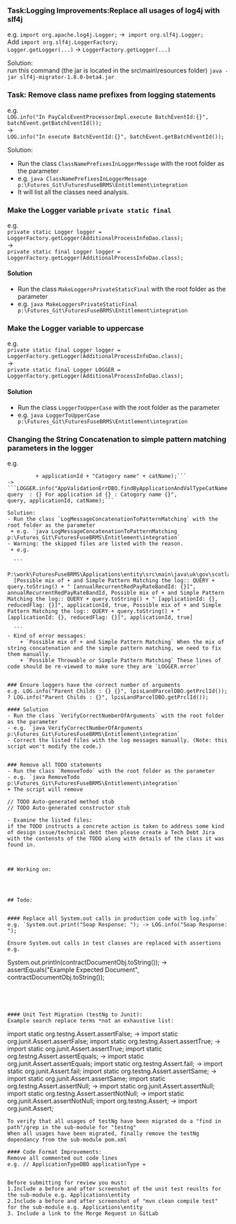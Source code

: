 ### Task:Logging Improvements:Replace all usages of log4j with slf4j
   e.g. `import org.apache.log4j.Logger;` ->` import org.slf4j.Logger;`  
   Add `import org.slf4j.LoggerFactory;`  
   `Logger.getLogger(...)` -> `LoggerFactory.getLogger(...)`  

Solution:  
  run this command (the jar is located in the src\main\resources folder)
   `java -jar slf4j-migrator-1.8.0-beta4.jar`


### Task: Remove class name prefixes from logging statements
   e.g.   
   `LOG.info("In PayCalcEventProcessorImpl.execute BatchEventId:{}", batchEvent.getBatchEventId());`  
   ->  
   `LOG.info("In execute BatchEventId:{}", batchEvent.getBatchEventId());`  
  
   Solution:  
 - Run the class `ClassNamePrefixesInLoggerMessage` with the root folder as the parameter 
 - e.g. `java ClassNamePrefixesInLoggerMessage p:\Futures_Git\FuturesFuseBRMS\Entitlement\integration`
 - It will list all the classes need analysis.

### Make the Logger variable `private static final`
   e.g.  
   `private static Logger logger = LoggerFactory.getLogger(AdditionalProcessInfoDao.class);`  
   ->   
   `private static final Logger logger = LoggerFactory.getLogger(AdditionalProcessInfoDao.class);`  
   
#### Solution
 - Run the class `MakeLoggersPrivateStaticFinal` with the root folder as the parameter 
 - e.g. `java MakeLoggersPrivateStaticFinal p:\Futures_Git\FuturesFuseBRMS\Entitlement\integration`

### Make the Logger variable to uppercase
   e.g.  
   `private static final Logger logger = LoggerFactory.getLogger(AdditionalProcessInfoDao.class);`  
   ->   
   `private static final Logger LOGGER = LoggerFactory.getLogger(AdditionalProcessInfoDao.class);`  
   
#### Solution
 - Run the class `LoggerToUpperCase` with the root folder as the parameter 
 - e.g. `java LoggerToUpperCase p:\Futures_Git\FuturesFuseBRMS\Entitlement\integration`


### Changing the String Concatenation to simple pattern matching parameters in the logger
e.g.
   ```LOGGER.info("AppValidationErrDBO.findByApplicationAndValTypeCatName query  : " + query + "For application id : "
            + applicationId + "Catogory name" + catName);```   
   ->  
   ```LOGGER.info("AppValidationErrDBO.findByApplicationAndValTypeCatName query  : {} For application id {} : Catogory name {}",
   query, applicationId, catName);```  

  Solution:  
  - Run the class `LogMessageConcatenationToPatternMatching` with the root folder as the parameter 
    + e.g. `java LogMessageConcatenationToPatternMatching p:\Futures_Git\FuturesFuseBRMS\Entitlement\integration`
  - Warning: the skipped files are listed with the reason.
    + e.g. 
    
     ```
     P:\work\FuturesFuseBRMS\Applications\entity\src\main\java\uk\gov\scotland\afrc\applications\dao\impl\AnnualRecurrentReductionPayRateBandDaoImpl.java
     [Possible mix of + and Simple Pattern Matching the log:: QUERY + query.toString() + " [annualRecurrentRedPayRateBandId: {}]", annualRecurrentRedPayRateBandId, Possible mix of + and Simple Pattern Matching the log:: QUERY + query.toString() + " [applicationId: {}, reducedFlag: {}]", applicationId, true, Possible mix of + and Simple Pattern Matching the log:: QUERY + query.toString() + " [applicationId: {}, reducedFlag: {}]", applicationId, true]

     ```
  - Kind of error messages:
       + `Possible mix of + and Simple Pattern Matching` When the mix of string concatenation and the simple pattern matching, we need to fix them manually.
       + `Possible Throwable or Simple Pattern Matching` These lines of code should be re-viewed to make sure they are `LOGGER.error`


### Ensure loggers have the correct number of arguments
e.g. LOG.info("Parent Childs : {} {}", lpisLandParcelDBO.getPrclId()); ? LOG.info("Parent Childs : {}", lpisLandParcelDBO.getPrclId());

#### Solution
 - Run the class `VerifyCorrectNumberOfArguments` with the root folder as the parameter 
 - e.g. `java VerifyCorrectNumberOfArguments p:\Futures_Git\FuturesFuseBRMS\Entitlement\integration`
 - Correct the listed files with the log messages manually. (Note: this script won't modify the code.)


### Remove all TODO statements
 - Run the class `RemoveTodo` with the root folder as the parameter 
 - e.g. `java RemoveTodo p:\Futures_Git\FuturesFuseBRMS\Entitlement\integration`
   + The script will remove 
   ```
    // TODO Auto-generated method stub
    // TODO Auto-generated constructor stub
   ```
 - Examine the listed files: 
 if the TODO instructs a concrete action is taken to address some kind of design issue/technical debt then please create a Tech Debt Jira with the contensts of the TODO along with details of the class it was found in.



## Working on:




## Todo:


#### Replace all System.out calls in production code with log.info`
e.g. `System.out.print("Soap Response: "); -> LOG.info("Soap Response: ");

Ensure System.out calls in test classes are replaced with assertions
e.g.
```
System.out.println(contractDocumentObj.toString()); 
-> 
assertEquals("Example Expected Document", contractDocumentObj.toString());
```




#### Unit Test Migration (testNg to Junit):
Example search replace terms *not an exhaustive list:   
```
import static org.testng.Assert.assertFalse; -> import static org.junit.Assert.assertFalse;
import static org.testng.Assert.assertTrue; -> import static org.junit.Assert.assertTrue;
import static org.testng.Assert.assertEquals; -> import static org.junit.Assert.assertEquals;
import static org.testng.Assert.fail; -> import static org.junit.Assert.fail;
import static org.testng.Assert.assertSame; -> import static org.junit.Assert.assertSame;
import static org.testng.Assert.assertNull; -> import static org.junit.Assert.assertNull;
import static org.testng.Assert.assertNotNull; -> import static org.junit.Assert.assertNotNull;
import org.testng.Assert; -> import org.junit.Assert;
```
To verify that all usages of testNg have been migrated do a "find in path"/grep in the sub-module for "testng"
When all usages have been migrated, finally remove the testNg dependancy from the sub-module pom.xml

#### Code Format Improvements:
Remove all commented out code lines
e.g. // ApplicationTypeDBO applicationType =


Before submitting for review you must:
1.Include a before and after screenshot of the unit test reuslts for the sub-module e.g. Applications\entity
2.Include a before and after screenshot of "mvn clean compile test" for the sub-module e.g. Applications\entity
3. Include a link to the Merge Request in GitLab
